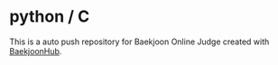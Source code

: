 # python / C
This is a auto push repository for Baekjoon Online Judge created with [BaekjoonHub](https://github.com/BaekjoonHub/BaekjoonHub).
